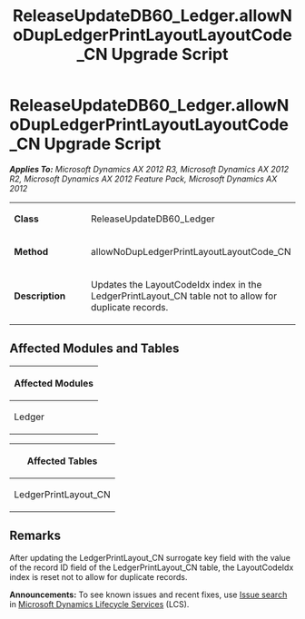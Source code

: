 ﻿---
title: ReleaseUpdateDB60_Ledger.allowNoDupLedgerPrintLayoutLayoutCode_CN Upgrade Script
TOCTitle: ReleaseUpdateDB60_Ledger.allowNoDupLedgerPrintLayoutLayoutCode_CN Upgrade Script
ms:assetid: 803e91f9-408f-daba-c42b-8b41b5fb1d7b
ms:mtpsurl: https://msdn.microsoft.com/en-us/library/JJ685898(v=AX.60)
ms:contentKeyID: 49709352
ms.date: 05/18/2015
mtps_version: v=AX.60
---

# ReleaseUpdateDB60\_Ledger.allowNoDupLedgerPrintLayoutLayoutCode\_CN Upgrade Script 


_**Applies To:** Microsoft Dynamics AX 2012 R3, Microsoft Dynamics AX 2012 R2, Microsoft Dynamics AX 2012 Feature Pack, Microsoft Dynamics AX 2012_

<table>
<colgroup>
<col style="width: 50%" />
<col style="width: 50%" />
</colgroup>
<tbody>
<tr class="odd">
<td><p><strong>Class</strong></p></td>
<td><p>ReleaseUpdateDB60_Ledger</p></td>
</tr>
<tr class="even">
<td><p><strong>Method</strong></p></td>
<td><p>allowNoDupLedgerPrintLayoutLayoutCode_CN</p></td>
</tr>
<tr class="odd">
<td><p><strong>Description</strong></p></td>
<td><p>Updates the LayoutCodeIdx index in the LedgerPrintLayout_CN table not to allow for duplicate records.</p></td>
</tr>
</tbody>
</table>


## Affected Modules and Tables

<table>
<colgroup>
<col style="width: 100%" />
</colgroup>
<thead>
<tr class="header">
<th><p>Affected Modules</p></th>
</tr>
</thead>
<tbody>
<tr class="odd">
<td><p>Ledger</p></td>
</tr>
</tbody>
</table>


<table>
<colgroup>
<col style="width: 100%" />
</colgroup>
<thead>
<tr class="header">
<th><p>Affected Tables</p></th>
</tr>
</thead>
<tbody>
<tr class="odd">
<td><p>LedgerPrintLayout_CN</p></td>
</tr>
</tbody>
</table>


## Remarks

After updating the LedgerPrintLayout\_CN surrogate key field with the value of the record ID field of the LedgerPrintLayout\_CN table, the LayoutCodeIdx index is reset not to allow for duplicate records.

  
**Announcements:** To see known issues and recent fixes, use [Issue search](http://go.microsoft.com/fwlink/?linkid=389258) in [Microsoft Dynamics Lifecycle Services](http://go.microsoft.com/fwlink/?linkid=306505) (LCS).

